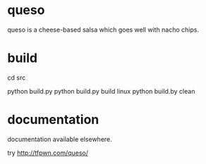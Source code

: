 queso
=====

queso is a cheese-based salsa which goes well with nacho chips.

build
=====

cd src

python build.py
python build.py build linux
python build.by clean

documentation
=============

documentation available elsewhere.

try http://tfpwn.com/queso/
